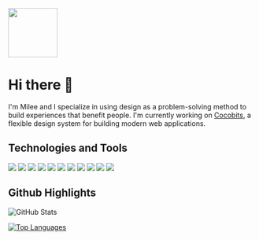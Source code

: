 <span background="white" padding="4px">
<img width="100px" src="https://milee-0421.s3-us-west-1.amazonaws.com/static/img/projects/icon-m.svg">
</span>

# Hi there :wave:
I'm Milee and I specialize in using design as a problem-solving method to build experiences that benefit people. I'm currently working on [Cocobits](http://cocobits.github.io/), a flexible design system for building modern web applications.


## Technologies and Tools
![](https://img.shields.io/badge/Code-JavaScript-informational?style=flat&logo=JavaScript&logoColor=white&color=0F2976)
![](https://img.shields.io/badge/Code-Sass-informational?style=flat&logo=Sass&logoColor=white&color=0F2976)
![](https://img.shields.io/badge/Code-CSS-informational?style=flat&logo=CSS3&logoColor=white&color=0F2976)
![](https://img.shields.io/badge/Code-HTML-informational?style=flat&logo=HTML5&logoColor=white&color=0F2976)
![](https://img.shields.io/badge/Code-Python-informational?style=flat&logo=Python&logoColor=white&color=0F2976)
![](https://img.shields.io/badge/Editor-VSCode-informational?style=flat&logo=Visual-Studio-Code&logoColor=white&color=0D464B)
![](https://img.shields.io/badge/Tools-PostgreSQL-informational?style=flat&logo=PostgreSQL&logoColor=white&color=2A1972)
![](https://img.shields.io/badge/Tools-Sketch-informational?style=flat&logo=Sketch&logoColor=white&color=2A1972)
![](https://img.shields.io/badge/Tools-XD-informational?style=flat&logo=Adobe-XD&logoColor=white&color=2A1972)
![](https://img.shields.io/badge/Tools-Photoshop-informational?style=flat&logo=Adobe-Photoshop&logoColor=white&color=2A1972)
![](https://img.shields.io/badge/Tools-Illustrator-informational?style=flat&logo=Adobe-Illustrator&logoColor=white&color=2A1972)


## Github Highlights
![GitHub Stats](https://github-readme-stats.vercel.app/api?username=mileeme&hide=stars,prs)

[![Top Languages](https://github-readme-stats.vercel.app/api/top-langs/?username=mileeme&layout=compact)](https://github.com/mileeme/github-readme-stats)


